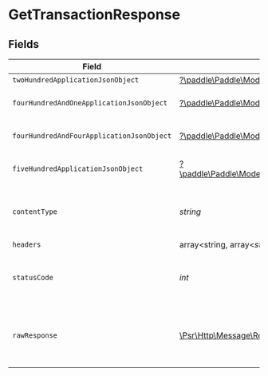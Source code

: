 # GetTransactionResponse


## Fields

| Field                                                                                                                                                                                             | Type                                                                                                                                                                                              | Required                                                                                                                                                                                          | Description                                                                                                                                                                                       |
| ------------------------------------------------------------------------------------------------------------------------------------------------------------------------------------------------- | ------------------------------------------------------------------------------------------------------------------------------------------------------------------------------------------------- | ------------------------------------------------------------------------------------------------------------------------------------------------------------------------------------------------- | ------------------------------------------------------------------------------------------------------------------------------------------------------------------------------------------------- |
| `twoHundredApplicationJsonObject`                                                                                                                                                                 | [?\paddle\Paddle\Models\Operations\GetTransactionResponseBody](../../Models/Operations/GetTransactionResponseBody.md)                                                                             | :heavy_minus_sign:                                                                                                                                                                                | OK                                                                                                                                                                                                |
| `fourHundredAndOneApplicationJsonObject`                                                                                                                                                          | [?\paddle\Paddle\Models\Operations\GetTransactionTransactionsResponseBody](../../Models/Operations/GetTransactionTransactionsResponseBody.md)                                                     | :heavy_minus_sign:                                                                                                                                                                                | General error response                                                                                                                                                                            |
| `fourHundredAndFourApplicationJsonObject`                                                                                                                                                         | [?\paddle\Paddle\Models\Operations\GetTransactionTransactionsTransactionServiceResponseBody](../../Models/Operations/GetTransactionTransactionsTransactionServiceResponseBody.md)                 | :heavy_minus_sign:                                                                                                                                                                                | General error response                                                                                                                                                                            |
| `fiveHundredApplicationJsonObject`                                                                                                                                                                | [?\paddle\Paddle\Models\Operations\GetTransactionTransactionsTransactionServiceResponseResponseBody](../../Models/Operations/GetTransactionTransactionsTransactionServiceResponseResponseBody.md) | :heavy_minus_sign:                                                                                                                                                                                | General error response                                                                                                                                                                            |
| `contentType`                                                                                                                                                                                     | *string*                                                                                                                                                                                          | :heavy_check_mark:                                                                                                                                                                                | HTTP response content type for this operation                                                                                                                                                     |
| `headers`                                                                                                                                                                                         | array<string, array<*string*>>                                                                                                                                                                    | :heavy_minus_sign:                                                                                                                                                                                | N/A                                                                                                                                                                                               |
| `statusCode`                                                                                                                                                                                      | *int*                                                                                                                                                                                             | :heavy_check_mark:                                                                                                                                                                                | HTTP response status code for this operation                                                                                                                                                      |
| `rawResponse`                                                                                                                                                                                     | [\Psr\Http\Message\ResponseInterface](https://www.php-fig.org/psr/psr-7/#33-psrhttpmessageresponseinterface)                                                                                      | :heavy_minus_sign:                                                                                                                                                                                | Raw HTTP response; suitable for custom response parsing                                                                                                                                           |